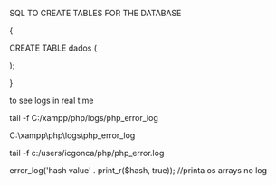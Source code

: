 SQL TO CREATE TABLES FOR THE DATABASE

{

CREATE TABLE dados (
   
);

}

to see logs in real time

tail -f C:/xampp/php/logs/php_error_log

C:\xampp\php\logs\php_error_log

tail -f c:/users/icgonca/php/php_error.log

error_log('hash value' . print_r($hash, true)); //printa os arrays no log